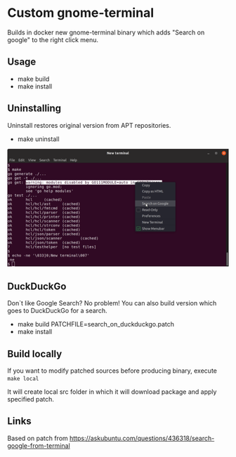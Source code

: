 # Custom gnome-terminal

Builds in docker new gnome-terminal binary
which adds "Search on google" to the right click menu.

## Usage

- make build
- make install

## Uninstalling

Uninstall restores original version from APT repositories.

- make uninstall

![Screenshot](screenshot.png)

## DuckDuckGo

Don`t like Google Search? No problem!
You can also build version which goes to DuckDuckGo for a search.

- make build PATCHFILE=search_on_duckduckgo.patch
- make install

## Build locally

If you want to modify patched sources before producing binary, execute `make local`

It will create local src folder in which it will download package and apply specified patch.

## Links

Based on patch from https://askubuntu.com/questions/436318/search-google-from-terminal
